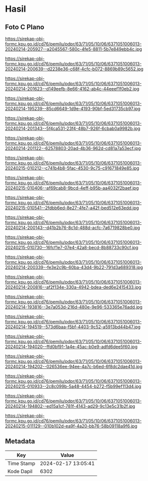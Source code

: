 # Hasil

## Foto C Plano

https://sirekap-obj-formc.kpu.go.id/cd76/pemilu/pdpr/63/71/05/10/06/6371051006013-20240214-205927--a2045567-580c-4fe5-8811-5b7e849ebb4c.jpg

https://sirekap-obj-formc.kpu.go.id/cd76/pemilu/pdpr/63/71/05/10/06/6371051006013-20240214-200639--d2238e36-c68f-4cfc-b072-8869b89c5652.jpg

https://sirekap-obj-formc.kpu.go.id/cd76/pemilu/pdpr/63/71/05/10/06/6371051006013-20240214-201623--d149eefb-8e66-4162-ab4c-44eeef1f0eb2.jpg

https://sirekap-obj-formc.kpu.go.id/cd76/pemilu/pdpr/63/71/05/10/06/6371051006013-20240214-195239--85cd6649-1d9e-4193-90bf-5ed31735cb97.jpg

https://sirekap-obj-formc.kpu.go.id/cd76/pemilu/pdpr/63/71/05/10/06/6371051006013-20240214-201343--5f4ca531-23f4-48b7-926f-6cbab0a9982b.jpg

https://sirekap-obj-formc.kpu.go.id/cd76/pemilu/pdpr/63/71/05/10/06/6371051006013-20240214-201122--62578803-20ad-4b36-962d-cd81a7a53ecf.jpg

https://sirekap-obj-formc.kpu.go.id/cd76/pemilu/pdpr/63/71/05/10/06/6371051006013-20240215-010212--c741b4b8-5fac-4530-9c75-c91671849e85.jpg

https://sirekap-obj-formc.kpu.go.id/cd76/pemilu/pdpr/63/71/05/10/06/6371051006013-20240215-010406--af69cab8-9bcd-4eff-b95b-aa4032f2baef.jpg

https://sirekap-obj-formc.kpu.go.id/cd76/pemilu/pdpr/63/71/05/10/06/6371051006013-20240215-010541--2fdbb6ed-8e27-4fe7-a42f-bed512e63edd.jpg

https://sirekap-obj-formc.kpu.go.id/cd76/pemilu/pdpr/63/71/05/10/06/6371051006013-20240214-200143--d41b2b76-8c1d-488d-acfc-7a6719828be0.jpg

https://sirekap-obj-formc.kpu.go.id/cd76/pemilu/pdpr/63/71/05/10/06/6371051006013-20240215-010730--16fcf1e7-07e4-42a8-becd-8b88733c90cf.jpg

https://sirekap-obj-formc.kpu.go.id/cd76/pemilu/pdpr/63/71/05/10/06/6371051006013-20240214-200339--fe3e2c9b-60ba-43d4-9b22-791d3a689318.jpg

https://sirekap-obj-formc.kpu.go.id/cd76/pemilu/pdpr/63/71/05/10/06/6371051006013-20240214-200816--af2f134e-330a-4942-bdea-ded6e2415433.jpg

https://sirekap-obj-formc.kpu.go.id/cd76/pemilu/pdpr/63/71/05/10/06/6371051006013-20240214-193816--3e7a053d-216d-480e-9e96-533365e76add.jpg

https://sirekap-obj-formc.kpu.go.id/cd76/pemilu/pdpr/63/71/05/10/06/6371051006013-20240214-194519--573d6baa-f5bf-4403-9c52-a5913bd44b47.jpg

https://sirekap-obj-formc.kpu.go.id/cd76/pemilu/pdpr/63/71/05/10/06/6371051006013-20240214-194020--ffd0bf91-1a4e-45ac-b0e9-adfd6dee5f60.jpg

https://sirekap-obj-formc.kpu.go.id/cd76/pemilu/pdpr/63/71/05/10/06/6371051006013-20240214-194202--026536ee-94ee-4a7c-b6ed-6f8dc2dae41d.jpg

https://sirekap-obj-formc.kpu.go.id/cd76/pemilu/pdpr/63/71/05/10/06/6371051006013-20240215-010933--2c8c099b-5a48-4454-b272-f5b99ef113d4.jpg

https://sirekap-obj-formc.kpu.go.id/cd76/pemilu/pdpr/63/71/05/10/06/6371051006013-20240214-194802--ed15a1cf-781f-4143-ad29-9c13e5c31b2f.jpg

https://sirekap-obj-formc.kpu.go.id/cd76/pemilu/pdpr/63/71/05/10/06/6371051006013-20240215-011129--010b102d-ea9f-4a20-bb76-58b09118a9f6.jpg


## Metadata

| Key        | Value               |
| ---------- | ------------------- |
| Time Stamp | 2024-02-17 13:05:41 |
| Kode Dapil | 6302                |



